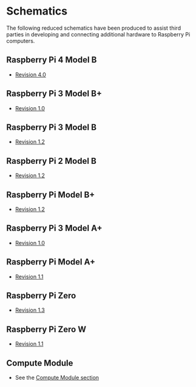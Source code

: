 # Schematics

The following reduced schematics have been produced to assist third parties in developing and connecting additional hardware to Raspberry Pi computers.

## Raspberry Pi 4 Model B

- [Revision 4.0](rpi_SCH_4b_4p0_reduced.pdf)

## Raspberry Pi 3 Model B+

- [Revision 1.0](rpi_SCH_3bplus_1p0_reduced.pdf)

## Raspberry Pi 3 Model B

- [Revision 1.2](rpi_SCH_3b_1p2_reduced.pdf)

## Raspberry Pi 2 Model B

- [Revision 1.2](rpi_SCH_2b_1p2_reduced.pdf)

## Raspberry Pi Model B+

- [Revision 1.2](rpi_SCH_1bplus_1p2_reduced.pdf)

## Raspberry Pi 3 Model A+

- [Revision 1.0](rpi_SCH_3aplus_1p0_reduced.pdf)

## Raspberry Pi Model A+

- [Revision 1.1](rpi_SCH_1aplus_1p1_reduced.pdf)

## Raspberry Pi Zero

- [Revision 1.3](rpi_SCH_Zero_1p3_reduced.pdf)

## Raspberry Pi Zero W

- [Revision 1.1](rpi_SCH_ZeroW_1p1_reduced.pdf)

## Compute Module

- See the [Compute Module section](../../computemodule/schematics.md)
